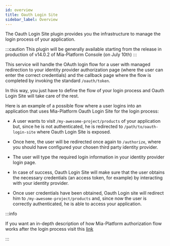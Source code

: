 ```yaml
---
id: overview
title: Oauth Login Site
sidebar_label: Overview
---
```




The Oauth Login Site plugin provides you the infrastructure to manage the login process of your application.

:::caution
This plugin will be generally available starting from the release in production of v14.0.2 of Mia-Platform Console (on July 10th)
:::

This service will handle the OAuth login flow for a user with managed redirection to your identity provider authorization page (where the user can enter the correct credentials) and the callback page where the flow is completed by invoking the standard `/oauth/token`.

In this way, you just have to define the flow of your login process and Oauth Login Site will take care of the rest.

Here is an example of a possible flow where a user logins into an application that uses Mia-Platform Oauth Login Site for the login process:

- A user wants to visit `/my-awesome-project/products` of your application but, since he is not authenticated, he is redirected to `/path/to/oauth-login-site` where Oauth Login Site is exposed.

- Once here, the user will be redirected once again to `/authorize`, where you should have configured your chosen third party identity provider.

- The user will type the required login information in your identity provider login page.

- In case of success, Oauth Login Site will make sure that the user obtains the necessary credentials (an access token, for example) by interacting with your identity provider.

- Once user credentials have been obtained, Oauth Login site will redirect him to `/my-awesome-project/products` and, since now the user is correctly authenticated, he is able to access your application.

:::info

If you want an in-depth description of how Mia-Platform  authorization flow works after the login process visit this [link](/console/project-configuration/authorization-flow.md)

:::
